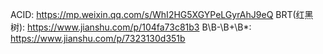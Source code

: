 ACID: https://mp.weixin.qq.com/s/WhI2HG5XGYPeLGyrAhJ9eQ
BRT(红黑树): https://www.jianshu.com/p/104fa73c81b3
B\B-\B+\B*: https://www.jianshu.com/p/7323130d351b

